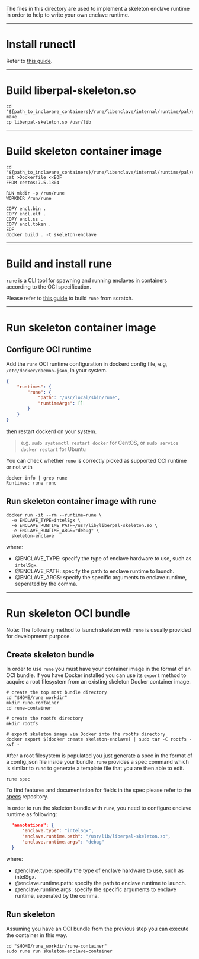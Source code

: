 The files in this directory are used to implement a skeleton enclave runtime in order to help to write your own enclave runtime.

---

# Install runectl
Refer to [this guide](https://github.com/alibaba/inclavare-containers/tree/master/runectl).

---

# Build liberpal-skeleton.so
```shell
cd "${path_to_inclavare_containers}/rune/libenclave/internal/runtime/pal/skeleton"
make
cp liberpal-skeleton.so /usr/lib
```

---

# Build skeleton container image
```shell
cd "${path_to_inclavare_containers}/rune/libenclave/internal/runtime/pal/skeleton"
cat >Dockerfile <<EOF
FROM centos:7.5.1804

RUN mkdir -p /run/rune
WORKDIR /run/rune

COPY encl.bin .
COPY encl.elf .
COPY encl.ss .
COPY encl.token .
EOF
docker build . -t skeleton-enclave
```

---

# Build and install rune
`rune` is a CLI tool for spawning and running enclaves in containers according to the OCI specification.

Please refer to [this guide](https://github.com/alibaba/inclavare-containers#rune) to build `rune` from scratch.

---

# Run skeleton container image
## Configure OCI runtime
Add the `rune` OCI runtime configuration in dockerd config file, e.g, `/etc/docker/daemon.json`, in your system.

```json
{
	"runtimes": {
		"rune": {
			"path": "/usr/local/sbin/rune",
			"runtimeArgs": []
		}
	}
}
```

then restart dockerd on your system.
> e.g. `sudo systemctl restart docker` for CentOS, or `sudo service docker restart` for Ubuntu

You can check whether `rune` is correctly picked as supported OCI runtime or not with
```shell
docker info | grep rune
Runtimes: rune runc
```

## Run skeleton container image with rune
```shell
docker run -it --rm --runtime=rune \
  -e ENCLAVE_TYPE=intelSgx \
  -e ENCLAVE_RUNTIME_PATH=/usr/lib/liberpal-skeleton.so \
  -e ENCLAVE_RUNTIME_ARGS="debug" \
  skeleton-enclave
```

where:
- @ENCLAVE_TYPE: specify the type of enclave hardware to use, such as `intelSgx`.
- @ENCLAVE_PATH: specify the path to enclave runtime to launch.
- @ENCLAVE_ARGS: specify the specific arguments to enclave runtime, seperated by the comma.

---

# Run skeleton OCI bundle
Note: The following method to launch skeleton with `rune` is usually provided for developmemt purpose.

## Create skeleton bundle
In order to use `rune` you must have your container image in the format of an OCI bundle. If you have Docker installed you can use its `export` method to acquire a root filesystem from an existing skeleton Docker container image.

```shell
# create the top most bundle directory
cd "$HOME/rune_workdir"
mkdir rune-container
cd rune-container

# create the rootfs directory
mkdir rootfs

# export skeleton image via Docker into the rootfs directory
docker export $(docker create skeleton-enclave) | sudo tar -C rootfs -xvf -
```

After a root filesystem is populated you just generate a spec in the format of a config.json file inside your bundle. `rune` provides a spec command which is similar to `runc` to generate a template file that you are then able to edit.

```shell
rune spec
```

To find features and documentation for fields in the spec please refer to the [specs](https://github.com/opencontainers/runtime-spec) repository.

In order to run the skeleton bundle with `rune`, you need to configure enclave runtime as following:
```json
  "annotations": {
      "enclave.type": "intelSgx",
      "enclave.runtime.path": "/usr/lib/liberpal-skeleton.so",
      "enclave.runtime.args": "debug"
  }
```

where:
- @enclave.type: specify the type of enclave hardware to use, such as intelSgx.
- @enclave.runtime.path: specify the path to enclave runtime to launch.
- @enclave.runtime.args: specify the specific arguments to enclave runtime, seperated by the comma.

## Run skeleton
Assuming you have an OCI bundle from the previous step you can execute the container in this way.

```shell
cd "$HOME/rune_workdir/rune-container"
sudo rune run skeleton-enclave-container
```
